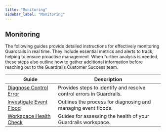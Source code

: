 ```yaml
---
title: "Monitoring"
sidebar_label: "Monitoring"
---
```


## Monitoring

The following guides provide detailed instructions for effectively monitoring Guardrails in real time. They include essential metrics and alerts to track, helping to ensure proactive management. When further analysis is needed, these steps also outline how to gather additional information before reaching out to the Guardrails Customer Success team.

| Guide | Description |
| - | - |
| [Diagnose Control Error](/guardrails/docs/guides/hosting-guardrails/monitoring/diagnose-control-error) | Provides steps to identify and resolve control errors in Guardrails. |
| [Investigate Event Flood](/guardrails/docs/guides/hosting-guardrails/monitoring/investigate-event-flood) | Outlines the process for diagnosing and managing event floods. |
| [Workspace Health Check](/guardrails/docs/guides/hosting-guardrails/monitoring/workspace-health-check) | Guides for assessing the health of your Guardrails workspace. |